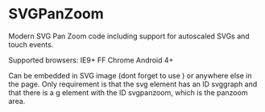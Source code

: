 SVGPanZoom
==========

Modern SVG Pan Zoom code including support for autoscaled SVGs and touch events.

Supported browsers: IE9+ FF Chrome Android 4+ 

Can be embedded in SVG image (dont forget to use <![CDATA[ ... ]]>) or anywhere else in the page. Only requirement is that the svg element has an ID svggraph and that there is a g element with the ID svgpanzoom, which is the panzoom area.


